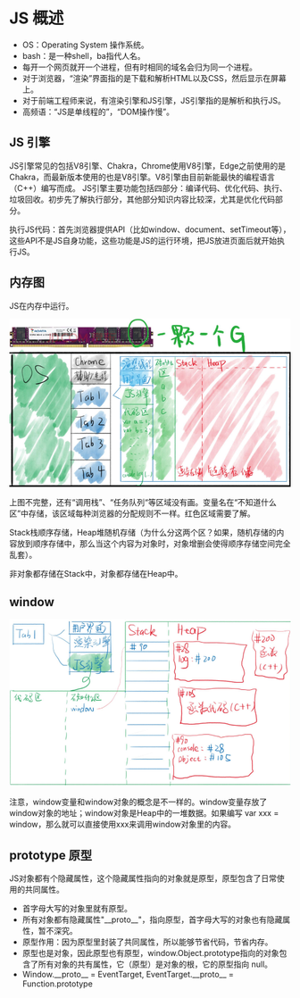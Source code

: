 <!-- 03.08 -->
# JS 概述
* OS：Operating System 操作系统。
* bash：是一种shell，ba指代人名。
* 每开一个网页就开一个进程，但有时相同的域名会归为同一个进程。
* 对于浏览器，“渲染”界面指的是下载和解析HTML以及CSS，然后显示在屏幕上。
* 对于前端工程师来说，有渲染引擎和JS引擎，JS引擎指的是解析和执行JS。
* 高频语：“JS是单线程的”，“DOM操作慢”。

## JS 引擎
JS引擎常见的包括V8引擎、Chakra，Chrome使用V8引擎，Edge之前使用的是Chakra，而最新版本使用的也是V8引擎。V8引擎由目前新能最快的编程语言（C++）编写而成。
JS引擎主要功能包括四部分：编译代码、优化代码、执行、垃圾回收。初步先了解执行部分，其他部分知识内容比较深，尤其是优化代码部分。

执行JS代码：首先浏览器提供API（比如window、document、setTimeout等），这些API不是JS自身功能，这些功能是JS的运行环境，把JS放进页面后就开始执行JS。

## 内存图
JS在内存中运行。

<img src="images/i1.jpg" alt="Fig.1">

上图不完整，还有“调用栈”、“任务队列“等区域没有画。变量名在“不知道什么区”中存储，该区域每种浏览器的分配规则不一样。红色区域需要了解。

Stack栈顺序存储，Heap堆随机存储（为什么分这两个区？如果，随机存储的内容放到顺序存储中，那么当这个内容为对象时，对象增删会使得顺序存储空间完全乱套）。

非对象都存储在Stack中，对象都存储在Heap中。

## window

<img src="images/i2.png" alt="Fig.2">

注意，window变量和window对象的概念是不一样的。window变量存放了window对象的地址；window对象是Heap中的一堆数据。如果编写 var xxx = window，那么就可以直接使用xxx来调用window对象里的内容。

## prototype 原型
JS对象都有个隐藏属性，这个隐藏属性指向的对象就是原型，原型包含了日常使用的共同属性。
* 首字母大写的对象里就有原型。
* 所有对象都有隐藏属性"\_\_proto__"，指向原型，首字母大写的对象也有隐藏属性，暂不深究。
* 原型作用：因为原型里封装了共同属性，所以能够节省代码，节省内存。
* 原型也是对象，因此原型也有原型，window.Object.prototype指向的对象包含了所有对象的共有属性，它（原型）是<storng>对象的根</strong>，它的原型指向 null。
* Window.\_\_proto__ = EventTarget, EventTarget.\_\_proto__ = Function.prototype

